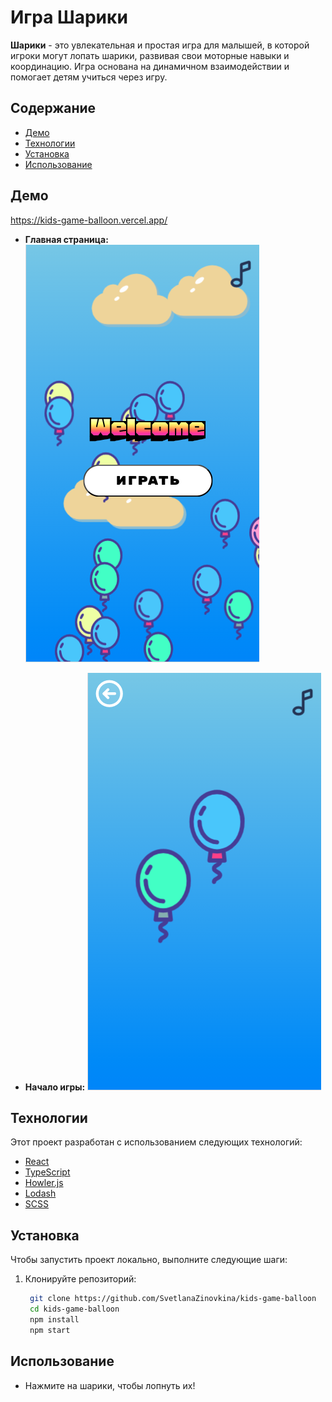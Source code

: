 # Игра Шарики

**Шарики** - это увлекательная и простая игра для малышей, в которой игроки могут лопать шарики, развивая свои моторные навыки и координацию. Игра основана на динамичном взаимодействии и помогает детям учиться через игру.

## Содержание

- [Демо](#демо)
- [Технологии](#технологии)
- [Установка](#установка)
- [Использование](#использование)


## Демо

https://kids-game-balloon.vercel.app/

- **Главная страница:**
  ![Начало игры](./my-game/src/images/mainpage.png)

- **Начало игры:**
  ![Начало игры](./my-game/src/images/startgame.png)

## Технологии

Этот проект разработан с использованием следующих технологий:

- [React](https://reactjs.org/)
- [TypeScript](https://www.typescriptlang.org/)
- [Howler.js](https://howlerjs.com/)
- [Lodash](https://lodash.com/)
- [SCSS](https://sass-lang.com/)

## Установка

Чтобы запустить проект локально, выполните следующие шаги:

1. Клонируйте репозиторий:

   ```bash
    git clone https://github.com/SvetlanaZinovkina/kids-game-balloon
    cd kids-game-balloon
    npm install
    npm start
    ```

## Использование
 - Нажмите на шарики, чтобы лопнуть их!
